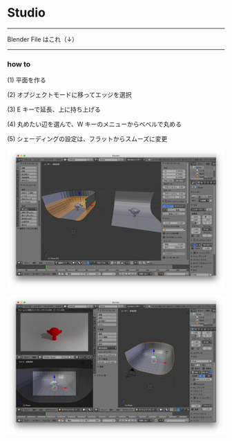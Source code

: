 # Studio  

---  

Blender File はこれ（↓）  


---  

### how to  

(1) 平面を作る  

(2) オブジェクトモードに移ってエッジを選択  

(3) E キーで延長、上に持ち上げる  

(4) 丸めたい辺を選んで、W キーのメニューからベベルで丸める  

(5) シェーディングの設定は、フラットからスムーズに変更  

![photo](photo/Studio-02.png)  

![photo](photo/Studio-01.png)  

